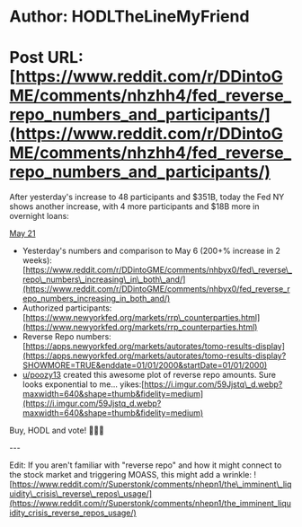 # Author: HODLTheLineMyFriend
# Post URL: [https://www.reddit.com/r/DDintoGME/comments/nhzhh4/fed_reverse_repo_numbers_and_participants/](https://www.reddit.com/r/DDintoGME/comments/nhzhh4/fed_reverse_repo_numbers_and_participants/)


After yesterday's increase to 48 participants and $351B, today the Fed NY shows another increase, with 4 more participants and $18B more in overnight loans:

[May 21](https://preview.redd.it/9w5du8lqoi071.png?width=429&format=png&auto=webp&s=9df18798e60d6ff16c7a139e2f55669a3b5e8773)

* Yesterday's numbers and comparison to May 6 (200+% increase in 2 weeks):[https://www.reddit.com/r/DDintoGME/comments/nhbyx0/fed\_reverse\_repo\_numbers\_increasing\_in\_both\_and/](https://www.reddit.com/r/DDintoGME/comments/nhbyx0/fed_reverse_repo_numbers_increasing_in_both_and/)
* Authorized participants: [https://www.newyorkfed.org/markets/rrp\_counterparties.html](https://www.newyorkfed.org/markets/rrp_counterparties.html)
* Reverse Repo numbers: [https://apps.newyorkfed.org/markets/autorates/tomo-results-display](https://apps.newyorkfed.org/markets/autorates/tomo-results-display?SHOWMORE=TRUE&enddate=01/01/2000&startDate=01/01/2000)
* [u/poozy13](https://www.reddit.com/u/poozy13/) created this awesome plot of reverse repo amounts. Sure looks exponential to me... yikes:[https://i.imgur.com/59Jjstq\_d.webp?maxwidth=640&shape=thumb&fidelity=medium](https://i.imgur.com/59Jjstq_d.webp?maxwidth=640&shape=thumb&fidelity=medium)

Buy, HODL and vote! 🚀🚀🚀

\---

Edit: If you aren't familiar with "reverse repo" and how it might connect to the stock market and triggering MOASS, this might add a wrinkle: ![https://www.reddit.com/r/Superstonk/comments/nhepn1/the\_imminent\_liquidity\_crisis\_reverse\_repos\_usage/](https://www.reddit.com/r/Superstonk/comments/nhepn1/the_imminent_liquidity_crisis_reverse_repos_usage/)